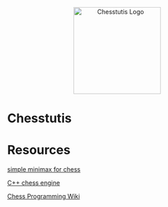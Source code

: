 <div style="text-align: center;">
  <img src="./chesstutis_logo.png" alt="Chesstutis Logo" width="200"/>
</div>

# Chesstutis

# Resources

[simple minimax for chess](https://www.freecodecamp.org/news/simple-chess-ai-step-by-step-1d55a9266977/)

[C++ chess engine](https://ameye.dev/notes/chess-engine/)

[Chess Programming Wiki](https://www.chessprogramming.org/Main_Page)
